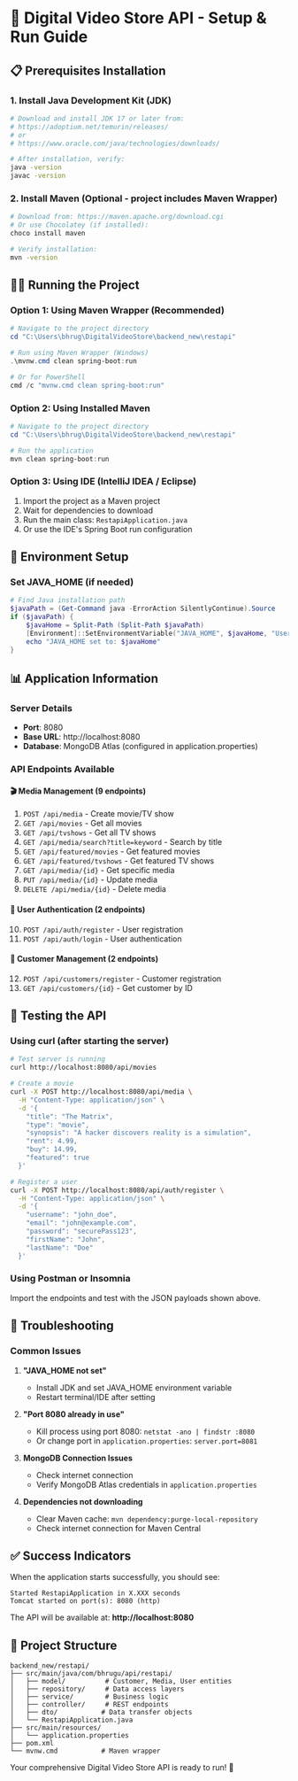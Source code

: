 # 🚀 Digital Video Store API - Setup & Run Guide

## 📋 Prerequisites Installation

### 1. Install Java Development Kit (JDK)
```bash
# Download and install JDK 17 or later from:
# https://adoptium.net/temurin/releases/
# or
# https://www.oracle.com/java/technologies/downloads/

# After installation, verify:
java -version
javac -version
```

### 2. Install Maven (Optional - project includes Maven Wrapper)
```bash
# Download from: https://maven.apache.org/download.cgi
# Or use Chocolatey (if installed):
choco install maven

# Verify installation:
mvn -version
```

## 🏃‍♂️ Running the Project

### Option 1: Using Maven Wrapper (Recommended)
```powershell
# Navigate to the project directory
cd "C:\Users\bhrug\DigitalVideoStore\backend_new\restapi"

# Run using Maven Wrapper (Windows)
.\mvnw.cmd clean spring-boot:run

# Or for PowerShell
cmd /c "mvnw.cmd clean spring-boot:run"
```

### Option 2: Using Installed Maven
```powershell
# Navigate to the project directory
cd "C:\Users\bhrug\DigitalVideoStore\backend_new\restapi"

# Run the application
mvn clean spring-boot:run
```

### Option 3: Using IDE (IntelliJ IDEA / Eclipse)
1. Import the project as a Maven project
2. Wait for dependencies to download
3. Run the main class: `RestapiApplication.java`
4. Or use the IDE's Spring Boot run configuration

## 🔧 Environment Setup

### Set JAVA_HOME (if needed)
```powershell
# Find Java installation path
$javaPath = (Get-Command java -ErrorAction SilentlyContinue).Source
if ($javaPath) {
    $javaHome = Split-Path (Split-Path $javaPath)
    [Environment]::SetEnvironmentVariable("JAVA_HOME", $javaHome, "User")
    echo "JAVA_HOME set to: $javaHome"
}
```

## 📊 Application Information

### Server Details
- **Port**: 8080
- **Base URL**: http://localhost:8080
- **Database**: MongoDB Atlas (configured in application.properties)

### API Endpoints Available

#### 🎬 Media Management (9 endpoints)
1. `POST /api/media` - Create movie/TV show
2. `GET /api/movies` - Get all movies
3. `GET /api/tvshows` - Get all TV shows
4. `GET /api/media/search?title=keyword` - Search by title
5. `GET /api/featured/movies` - Get featured movies
6. `GET /api/featured/tvshows` - Get featured TV shows
7. `GET /api/media/{id}` - Get specific media
8. `PUT /api/media/{id}` - Update media
9. `DELETE /api/media/{id}` - Delete media

#### 🔐 User Authentication (2 endpoints)
10. `POST /api/auth/register` - User registration
11. `POST /api/auth/login` - User authentication

#### 👥 Customer Management (2 endpoints)
12. `POST /api/customers/register` - Customer registration
13. `GET /api/customers/{id}` - Get customer by ID

## 🧪 Testing the API

### Using curl (after starting the server)
```bash
# Test server is running
curl http://localhost:8080/api/movies

# Create a movie
curl -X POST http://localhost:8080/api/media \
  -H "Content-Type: application/json" \
  -d '{
    "title": "The Matrix",
    "type": "movie",
    "synopsis": "A hacker discovers reality is a simulation",
    "rent": 4.99,
    "buy": 14.99,
    "featured": true
  }'

# Register a user
curl -X POST http://localhost:8080/api/auth/register \
  -H "Content-Type: application/json" \
  -d '{
    "username": "john_doe",
    "email": "john@example.com",
    "password": "securePass123",
    "firstName": "John",
    "lastName": "Doe"
  }'
```

### Using Postman or Insomnia
Import the endpoints and test with the JSON payloads shown above.

## 🐛 Troubleshooting

### Common Issues

1. **"JAVA_HOME not set"**
   - Install JDK and set JAVA_HOME environment variable
   - Restart terminal/IDE after setting

2. **"Port 8080 already in use"**
   - Kill process using port 8080: `netstat -ano | findstr :8080`
   - Or change port in `application.properties`: `server.port=8081`

3. **MongoDB Connection Issues**
   - Check internet connection
   - Verify MongoDB Atlas credentials in `application.properties`

4. **Dependencies not downloading**
   - Clear Maven cache: `mvn dependency:purge-local-repository`
   - Check internet connection for Maven Central

## ✅ Success Indicators

When the application starts successfully, you should see:
```
Started RestapiApplication in X.XXX seconds
Tomcat started on port(s): 8080 (http)
```

The API will be available at: **http://localhost:8080**

## 📁 Project Structure

```
backend_new/restapi/
├── src/main/java/com/bhrugu/api/restapi/
│   ├── model/          # Customer, Media, User entities
│   ├── repository/     # Data access layers
│   ├── service/        # Business logic
│   ├── controller/     # REST endpoints
│   ├── dto/           # Data transfer objects
│   └── RestapiApplication.java
├── src/main/resources/
│   └── application.properties
├── pom.xml
└── mvnw.cmd           # Maven wrapper
```

Your comprehensive Digital Video Store API is ready to run! 🎉
